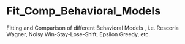 # Fit_Comp_Behavioral_Models
Fitting and Comparison of different Behavioral Models , i.e. Rescorla Wagner, Noisy Win-Stay-Lose-Shift, Epsilon Greedy, etc.
